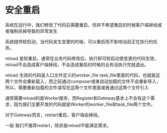 # 安全重启

系统在运行中，我们修改了代码后需要重启，但并不希望重启的时候客户端掉线或者强制杀掉导致的异常发生

系统提供软启动，当代码发生变更的时候，可以重启而不影响当前正在执行的任务。

reload 是软重启，通常在业务代码修改后，执行即可软启动使变更的代码生效，reload不会造成客户端掉线，不会造成重启的时候的业务没执行完就退出。

reload 生效的代码是入口文件定义的worker_file task_file里面的代码，也就是这两个文件会重新载入，而之前通过composer或者自动加载的文件不会重新导入，所以，需要重新加载的文件请写在这两个文件里面或者通过这两个文件引入

通常需要reload的是Worker服务，而Register和Gateway基本上不会有这个需求，因为我们主要开发的代码就是Worker的worker_file和task_file两个文件。

对于Gateway而言，restart重启，客户端会掉线。

一般 我们不推荐restart，除非是reload不能满足需求。
